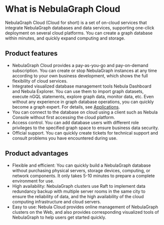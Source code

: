 # What is NebulaGraph Cloud

NebulaGraph Cloud (Cloud for short) is a set of on-cloud services that integrate NebulaGraph databases and data services, supporting one-click deployment on several cloud platforms. You can create a graph database within minutes, and quickly expand computing and storage.

## Product features

- NebulaGraph Cloud provides a pay-as-you-go and pay-on-demand subscription. You can create or stop NebulaGraph instances at any time according to your own business development, which shows the full flexibility of cloud services.
- Integrated visualized database management tools Nebula Dashboard and Nebula Explorer. You can use them to import graph datasets, execute nGQL statements, explore graph data, monitor data, etc. Even without any experience in graph database operations, you can quickly become a graph expert. For details, see [Applications](../nebula-cloud/5.solution/5.1.supporting-application.md).
- You can connect to the database on cloud using a client such as Nebula Console without first accessing the cloud platform.
- Access control. You can add database users with different role privileges to the specified graph space to ensure business data security.
- Official support. You can quickly create tickets for technical support and consult problems you have encountered during use.

## Product advantages

- Flexible and efficient: You can quickly build a NebulaGraph database without purchasing physical servers, storage devices, computing, or network components. It only takes 5-10 minutes to prepare a complete environment for use.
- High availability: NebulaGraph clusters use Raft to implement data redundancy backup with multiple server rooms in the same city to ensure the reliability of data, and the high availability of the cloud computing infrastructure and cloud servers.
- Easy to use: Nebula Cloud provides online management of NebulaGraph clusters on the Web, and also provides corresponding visualized tools of NebulaGraph to help users get started quickly.